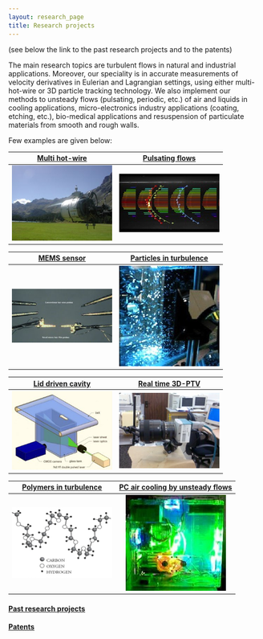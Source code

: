 ```yaml
---
layout: research_page
title: Research projects
---
```


(see below the link to the past research projects and to the patents)

The main research topics are turbulent flows in natural and industrial applications. Moreover, our speciality is in accurate measurements of velocity derivatives in Eulerian and Lagrangian settings, using either multi-hot-wire or 3D particle tracking technology. We also implement our methods to unsteady flows (pulsating, periodic, etc.) of air and liquids in cooling applications, micro-electronics industry applications (coating, etching, etc.), bio-medical applications and resuspension of particulate materials from smooth and rough walls. 

Few examples are given below: 


[Multi hot-wire](multihotwire.html) | [Pulsating flows](pulsating.html) 
:------------: | :-------------: 
<img src = "../images/calibration_in_situ.jpg" width = "200"> | <img src = "../images/profiles_700_quiver.jpg" width = "200">


[MEMS sensor](microsensor.html) | [Particles in turbulence](two_phase.html)
:------------: | :-------------: 
<img src = "../images/P1010129.JPG" width = "200"> | <img src = "../images/twophase.jpg" width = "200"> 


[Lid driven cavity](cavity.html) | [Real time 3D-PTV](realtime.html)
:------------: | :-------------: 
 <img src = "../images/assembly_belt_large_aquarium.jpg" width = "200">  | <img src = "../images/Image005.jpg" width = "200"> 


[Polymers in turbulence](polymers.html) | [PC air cooling by unsteady flows](cooling.html)
:------------: | :-------------: 
<img src = "../images/polymers.jpg" width = "200"> | <img src = "../images/pc-heat.jpg" width = "200"> 



#### [Past research projects](past_research.html)

#### [Patents](patents.html)


